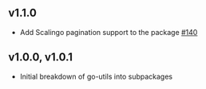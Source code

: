 ## v1.1.0

* Add Scalingo pagination support to the package [#140](https://github.com/Scalingo/go-utils/pull/140)

## v1.0.0, v1.0.1

* Initial breakdown of go-utils into subpackages
